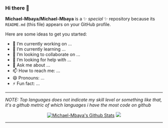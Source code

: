 ### Hi there 👋

**Michael-Mbaya/Michael-Mbaya** is a ✨ _special_ ✨ repository because its `README.md` (this file) appears on your GitHub profile.

Here are some ideas to get you started:

- 🔭 I’m currently working on ...
- 🌱 I’m currently learning ...
- 👯 I’m looking to collaborate on ...
- 🤔 I’m looking for help with ...
- 💬 Ask me about ...
- 📫 How to reach me: ...
- 😄 Pronouns: ...
- ⚡ Fun fact: ...


---

_NOTE: Top languages does not indicate my skill level or something like that, it's a github metric of which languages i have the most code on github_

<div align="center">
<a href="https://github.com/Michael-Mbaya">
<img alt="Michael-Mbaya's Github Stats" src="https://github-readme-stats.codestackr.vercel.app/api?username=Michael-Mbaya&show_icons=true&hide_border=true&count_private=true&include_all_commits=true&theme=radical" /></a>
<a href="https://github.com/Michael-Mbaya">
  <img src="https://github-readme-stats.anuraghazra1.vercel.app/api/top-langs/?username=Michael-Mbaya&layout=compact&theme=radical" />
</a>
</div>

<!-- 
<a href="https://github.com/Michael-Mbaya">
<img align="center" alt="sabesan's Github Stats" src="https://github-readme-stats.codestackr.vercel.app/api?username=Michael-Mbaya&show_icons=true&hide_border=true&count_private=true&include_all_commits=true&theme=radical" /></a>
<a href="https://github.com/sabesansathananthan">
  <img align="center" src="https://github-readme-stats.anuraghazra1.vercel.app/api/top-langs/?username=Michael-Mbaya&layout=compact&theme=radical" />
</a> 
-->

---